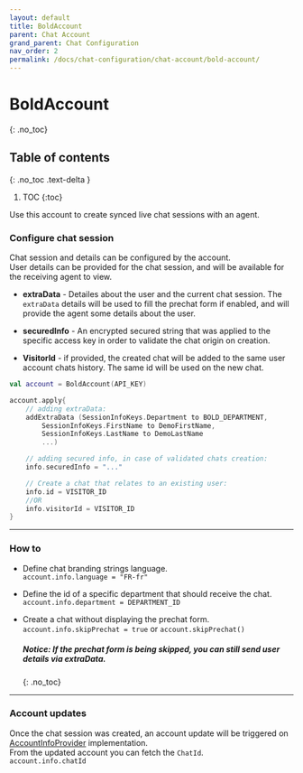 ```yaml
---
layout: default
title: BoldAccount
parent: Chat Account
grand_parent: Chat Configuration
nav_order: 2
permalink: /docs/chat-configuration/chat-account/bold-account/
---
```


# BoldAccount
{: .no_toc}

## Table of contents
{: .no_toc .text-delta }

1. TOC
{:toc}


Use this account to create synced live chat sessions with an agent.

### Configure chat session
Chat session and details can be configured by the account.   
User details can be provided for the chat session, and will be available for the receiving agent to view.     

- **extraData** - Detailes about the user and the current chat session. The `extraData` details will be used to fill the prechat form if enabled, and will provide the agent some details about the user.

- **securedInfo** - An encrypted secured string that was applied to the specific access key in order to validate the chat origin on creation.

- **VisitorId** - if provided, the created chat will be added to the same user account chats history. The same id will be used on the new chat.

```kotlin
val account = BoldAccount(API_KEY)

account.apply{
    // adding extraData: 
    addExtraData (SessionInfoKeys.Department to BOLD_DEPARTMENT,
        SessionInfoKeys.FirstName to DemoFirstName,
        SessionInfoKeys.LastName to DemoLastName
        ...)             

    // adding secured info, in case of validated chats creation:
    info.securedInfo = "..."  

    // Create a chat that relates to an existing user:
    info.id = VISITOR_ID
    //OR
    info.visitorId = VISITOR_ID  
}
```
---

### How to

- Define chat branding strings language.   
`account.info.language = "FR-fr"`

- Define the id of a specific department that should receive the chat.    
`account.info.department = DEPARTMENT_ID`

- Create a chat without displaying the prechat form.
`account.info.skipPrechat = true` or `account.skipPrechat()`   
  ##### _Notice: If the prechat form is being skipped, you can still send user details via extraData._
  {: .no_toc}

---

### Account updates
Once the chat session was created, an account update will be triggered on [AccountInfoProvider](/docs/chat-configuration/setting-account/account-info-provider) implementation.  
From the updated account you can fetch the `ChatId`.  
`account.info.chatId` 
